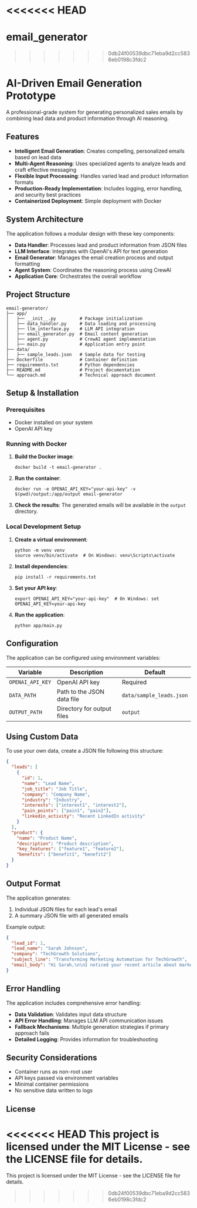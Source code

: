 <<<<<<< HEAD
=======
# email_generator

>>>>>>> 0db24f00539dbc71eba9d2cc5836eb0198c3fdc2
# AI-Driven Email Generation Prototype

A professional-grade system for generating personalized sales emails by combining lead data and product information through AI reasoning.

## Features

- **Intelligent Email Generation**: Creates compelling, personalized emails based on lead data
- **Multi-Agent Reasoning**: Uses specialized agents to analyze leads and craft effective messaging
- **Flexible Input Processing**: Handles varied lead and product information formats
- **Production-Ready Implementation**: Includes logging, error handling, and security best practices
- **Containerized Deployment**: Simple deployment with Docker

## System Architecture

The application follows a modular design with these key components:

- **Data Handler**: Processes lead and product information from JSON files
- **LLM Interface**: Integrates with OpenAI's API for text generation
- **Email Generator**: Manages the email creation process and output formatting
- **Agent System**: Coordinates the reasoning process using CrewAI
- **Application Core**: Orchestrates the overall workflow

## Project Structure

```
email-generator/
├── app/
│   ├── __init__.py         # Package initialization
│   ├── data_handler.py     # Data loading and processing
│   ├── llm_interface.py    # LLM API integration
│   ├── email_generator.py  # Email content generation
│   ├── agent.py            # CrewAI agent implementation
│   ├── main.py             # Application entry point
├── data/
│   ├── sample_leads.json   # Sample data for testing
├── Dockerfile              # Container definition
├── requirements.txt        # Python dependencies
├── README.md               # Project documentation
└── approach.md             # Technical approach document
```

## Setup & Installation

### Prerequisites

- Docker installed on your system
- OpenAI API key

### Running with Docker

1. **Build the Docker image**:
   ```
   docker build -t email-generator .
   ```

2. **Run the container**:
   ```
   docker run -e OPENAI_API_KEY="your-api-key" -v $(pwd)/output:/app/output email-generator
   ```

3. **Check the results**:
   The generated emails will be available in the `output` directory.

### Local Development Setup

1. **Create a virtual environment**:
   ```
   python -m venv venv
   source venv/bin/activate  # On Windows: venv\Scripts\activate
   ```

2. **Install dependencies**:
   ```
   pip install -r requirements.txt
   ```

3. **Set your API key**:
   ```
   export OPENAI_API_KEY="your-api-key"  # On Windows: set OPENAI_API_KEY=your-api-key
   ```

4. **Run the application**:
   ```
   python app/main.py
   ```

## Configuration

The application can be configured using environment variables:

| Variable | Description | Default |
|----------|-------------|---------|
| `OPENAI_API_KEY` | OpenAI API key | Required |
| `DATA_PATH` | Path to the JSON data file | `data/sample_leads.json` |
| `OUTPUT_PATH` | Directory for output files | `output` |

## Using Custom Data

To use your own data, create a JSON file following this structure:

```json
{
  "leads": [
    {
      "id": 1,
      "name": "Lead Name",
      "job_title": "Job Title",
      "company": "Company Name",
      "industry": "Industry",
      "interests": ["interest1", "interest2"],
      "pain_points": ["pain1", "pain2"],
      "linkedin_activity": "Recent LinkedIn activity"
    }
  ],
  "product": {
    "name": "Product Name",
    "description": "Product description",
    "key_features": ["feature1", "feature2"],
    "benefits": ["benefit1", "benefit2"]
  }
}
```

## Output Format

The application generates:

1. Individual JSON files for each lead's email
2. A summary JSON file with all generated emails

Example output:
```json
{
  "lead_id": 1,
  "lead_name": "Sarah Johnson",
  "company": "TechGrowth Solutions",
  "subject_line": "Transforming Marketing Automation for TechGrowth",
  "email_body": "Hi Sarah,\n\nI noticed your recent article about marketing automation ROI..."
}
```

## Error Handling

The application includes comprehensive error handling:

- **Data Validation**: Validates input data structure
- **API Error Handling**: Manages LLM API communication issues
- **Fallback Mechanisms**: Multiple generation strategies if primary approach fails
- **Detailed Logging**: Provides information for troubleshooting

## Security Considerations

- Container runs as non-root user
- API keys passed via environment variables
- Minimal container permissions
- No sensitive data written to logs

## License

<<<<<<< HEAD
This project is licensed under the MIT License - see the LICENSE file for details.
=======
This project is licensed under the MIT License - see the LICENSE file for details.
>>>>>>> 0db24f00539dbc71eba9d2cc5836eb0198c3fdc2
